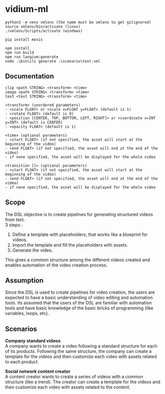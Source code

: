 # vidium-ml

```
python3 -m venv vmlenv (the name must be vmlenv to get gitignored)
source vmlenv/bin/activate (linux)
./vmlenv/Scripts/activate (windows)

pip install movis
```

```
npm install
npm run build
npm run langium:generate 
node .\bin\cli generate .\scenario\test.vml
```

## Documentation
```
clip <path STRING> <transform> <time> 
image <path STRING> <transform> <time> 
text <text STRING> <transform> <time>
```

```
<transform> (unordered parameters)
- <scale FLOAT> or <scale x=FLOAT y=FLOAT> (default is 1)
- <rotate FLOAT> (default is 0)
- <position [CENTER, TOP, BOTTOM, LEFT, RIGHT]> or <coordinate x=INT y=INT> (default is CENTER)
- <opacity FLOAT> (default is 1)
```
```
<time> (optional parameters)
- <start FLOAT> (if not specified, the asset will start at the beginning of the video)
- <end FLOAT> (if not specified, the asset will end at the end of the video)
- if none specified, the asset will be displayed for the whole video
```
```
<transition []> (optional parameters)
- <start FLOAT> (if not specified, the asset will start at the beginning of the video)
- <end FLOAT> (if not specified, the asset will end at the end of the video)
- if none specified, the asset will be displayed for the whole video
```

## Scope
The DSL objective is to create pipelines for generating structured videos from text.  
3 steps :
1. Define a template with placeholders, that works like a blueprint for videos.
2. Import the template and fill the placeholders with assets.
3. Generate the video.

This gives a common structure among the different videos created and enables automation of the video creation process.

## Assumption
Since the DSL is used to create pipelines for video creation, the users are expected to have a basic understanding of video editing and automation tools.
Its assumed that the users of the DSL are familiar with automation tools and have basic knowledge of the basic bricks of programming (like variables, loops, etc).

## Scenarios
**Company standard videos**  
A company wants to create a video following a standard structure for each of its products.
Following the same structure, the company can create a template for the videos and then customize each video with assets related to each product.

**Social network content creator**  
A content creator wants to create a series of videos with a common structure (like a trend).
The creator can create a template for the videos and then customize each video with assets related to the content.


